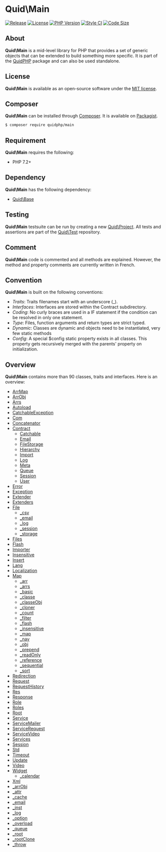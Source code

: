 # Quid\Main
[![Release](https://img.shields.io/github/v/release/quidphp/main)](https://packagist.org/packages/quidphp/main)
[![License](https://img.shields.io/github/license/quidphp/main)](https://github.com/quidphp/main/blob/master/LICENSE)
[![PHP Version](https://img.shields.io/packagist/php-v/quidphp/main)](https://www.php.net)
[![Style CI](https://styleci.io/repos/203668077/shield)](https://styleci.io)
[![Code Size](https://img.shields.io/github/languages/code-size/quidphp/main)](https://github.com/quidphp/main)

## About
**Quid\Main** is a mid-level library for PHP that provides a set of generic objects that can be extended to build something more specific. It is part of the [QuidPHP](https://github.com/quidphp/project) package and can also be used standalone. 

## License
**Quid\Main** is available as an open-source software under the [MIT license](LICENSE).

## Composer
**Quid\Main** can be installed through [Composer](https://getcomposer.org). It is available on [Packagist](https://packagist.org/packages/quidphp/main).
``` bash
$ composer require quidphp/main
```

## Requirement
**Quid\Main** requires the following:
- PHP 7.2+

## Dependency
**Quid\Main** has the following dependency:
- [Quid\Base](https://github.com/quidphp/base)

## Testing
**Quid\Main** testsuite can be run by creating a new [Quid\Project](https://github.com/quidphp/project). All tests and assertions are part of the [Quid\Test](https://github.com/quidphp/test) repository.

## Comment
**Quid\Main** code is commented and all methods are explained. However, the method and property comments are currently written in French.

## Convention
**Quid\Main** is built on the following conventions:
- *Traits*: Traits filenames start with an underscore (_).
- *Interfaces*: Interfaces are stored within the Contract subdirectory.
- *Coding*: No curly braces are used in a IF statement if the condition can be resolved in only one statement.
- *Type*: Files, function arguments and return types are strict typed.
- *Dynamic*: Classes are dynamic and objects need to be instantiated, very few static methods
- *Config*: A special $config static property exists in all classes. This property gets recursively merged with the parents' property on initialization.

## Overview
**Quid\Main** contains more than 90 classes, traits and interfaces. Here is an overview:
- [ArrMap](src/ArrMap.php)
- [ArrObj](src/ArrObj.php)
- [Arrs](src/Arrs.php)
- [Autoload](src/Autoload.php)
- [CatchableException](src/CatchableException.php)
- [Com](src/Com.php)
- [Concatenator](src/Concatenator.php)
- [Contract](src/Contract)
    - [Catchable](src/Contract/Catchable.php)
    - [Email](src/Contract/Email.php)
    - [FileStorage](src/Contract/FileStorage.php)
    - [Hierarchy](src/Contract/Hierarchy.php)
    - [Import](src/Contract/Import.php)
    - [Log](src/Contract/Log.php)
    - [Meta](src/Contract/Meta.php)
    - [Queue](src/Contract/Queue.php)
    - [Session](src/Contract/Session.php)
    - [User](src/Contract/User.php)
- [Error](src/Error.php)
- [Exception](src/Exception.php)
- [Extender](src/Extender.php)
- [Extenders](src/Extenders.php)
- [File](src/File.php)
    - [_csv](src/File/_csv.php)
    - [_email](src/File/_email.php)
    - [_log](src/File/_log.php)
    - [_session](src/File/_session.php)
    - [_storage](src/File/_storage.php)
- [Files](src/Files.php)
- [Flash](src/Flash.php)
- [Importer](src/Importer.php)
- [Insensitive](src/Insensitive.php)
- [Insert](src/Insert.php)
- [Lang](src/Lang.php)
- [Localization](src/Localization.php)
- [Map](src/Map.php)
    - [_arr](src/Map/_arr.php)
    - [_arrs](src/Map/_arrs.php)
    - [_basic](src/Map/_basic.php)
    - [_classe](src/Map/_classe.php)
    - [_classeObj](src/Map/_classeObj.php)
    - [_cloner](src/Map/_cloner.php)
    - [_count](src/Map/_count.php)
    - [_filter](src/Map/_filter.php)
    - [_flash](src/Map/_flash.php)
    - [_insensitive](src/Map/_insensitive.php)
    - [_map](src/Map/_map.php)
    - [_nav](src/Map/_nav.php)
    - [_obj](src/Map/_obj.php)
    - [_prepend](src/Map/_prepend.php)
    - [_readOnly](src/Map/_readOnly.php)
    - [_reference](src/Map/_reference.php)
    - [_sequential](src/Map/_sequential.php)
    - [_sort](src/Map/_sort.php)
- [Redirection](src/Redirection.php)
- [Request](src/Request.php)
- [RequestHistory](src/RequestHistory.php)
- [Res](src/Res.php)
- [Response](src/Response.php)
- [Role](src/Role.php)
- [Roles](src/Roles.php)
- [Root](src/Root.php)
- [Service](src/Service.php)
- [ServiceMailer](src/ServiceMailer.php)
- [ServiceRequest](src/ServiceRequest.php)
- [ServiceVideo](src/ServiceVideo.php)
- [Services](src/Services.php)
- [Session](src/Session.php)
- [Std](src/Std.php)
- [Timeout](src/Timeout.php)
- [Update](src/Update.php)
- [Video](src/Video.php)
- [Widget](src/Widget.php)
    - [_calendar](src/Widget/_calendar.php)
- [Xml](src/Xml.php)
- [_arrObj](src/_arrObj.php)
- [_attr](src/_attr.php)
- [_cache](src/_cache.php)
- [_email](src/_email.php)
- [_inst](src/_inst.php)
- [_log](src/_log.php)
- [_option](src/_option.php)
- [_overload](src/_overload.php)
- [_queue](src/_queue.php)
- [_root](src/_root.php)
- [_rootClone](src/_rootClone.php)
- [_throw](src/_throw.php)

